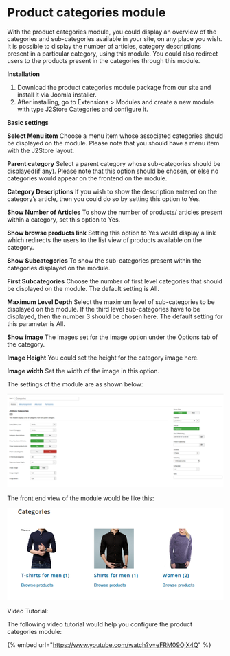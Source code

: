 # Product categories module

With the product categories module, you could display an overview of the categories and sub-categories available in your site, on any place you wish. It is possible to display the number of articles, category descriptions present in a particular category, using this module. You could also redirect users to the products present in the categories through this module.

**Installation**

1. Download the product categories module package from our site and install it via Joomla installer.
2. After installing, go to Extensions &gt; Modules and create a new module with type J2Store Categories and configure it.

**Basic settings**

**Select Menu item** Choose a menu item whose associated categories should be displayed on the module. Please note that you should have a menu item with the J2Store layout.

**Parent category** Select a parent category whose sub-categories should be displayed\(if any\). Please note that this option should be chosen, or else no categories would appear on the frontend on the module.

**Category Descriptions** If you wish to show the description entered on the category’s article, then you could do so by setting this option to Yes.

**Show Number of Articles** To show the number of products/ articles present within a category, set this option to Yes.

**Show browse products link** Setting this option to Yes would display a link which redirects the users to the list view of products available on the category.

**Show Subcategories** To show the sub-categories present within the categories displayed on the module.

**First Subcategories** Choose the number of first level categories that should be displayed on the module. The default setting is All.

**Maximum Level Depth** Select the maximum level of sub-categories to be displayed on the module. If the third level sub-categories have to be displayed, then the number 3 should be chosen here. The default setting for this parameter is All.

**Show image** The images set for the image option under the Options tab of the category.

**Image Height** You could set the height for the category image here.

**Image width** Set the width of the image in this option.

The settings of the module are as shown below:

 

![](https://raw.githubusercontent.com/j2store/doc-images/master/modules/product-categories-module/pcm01.png)

The front end view of the module would be like this:

![](https://raw.githubusercontent.com/j2store/doc-images/master/modules/product-categories-module/pcm02.png)

Video Tutorial:

The following video tutorial would help you configure the product categories module:

{% embed url="https://www.youtube.com/watch?v=eFRM09OjX4Q" %}



